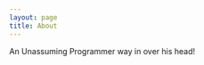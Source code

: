 ```yaml
---
layout: page
title: About
---
```


<p class="message">
 An Unassuming Programmer way in over his head!
</p>

